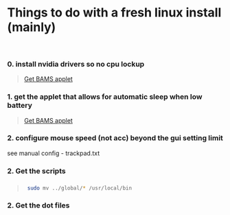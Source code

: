 # Things to do with a fresh linux install (mainly)


<br/>


### 0. install nvidia drivers so no cpu lockup
>  [Get BAMS applet](https://cinnamon-spices.linuxmint.com/applets/view/255)      

### 1. get the applet that allows for automatic sleep when low battery
>  [Get BAMS applet](https://cinnamon-spices.linuxmint.com/applets/view/255)      

### 2. configure mouse speed (not acc) beyond the gui setting limit
see manual  config - trackpad.txt



### 2. Get the scripts
###
>   ```sh
>    sudo mv ../global/* /usr/local/bin
>   ```

### 2. Get the dot files
